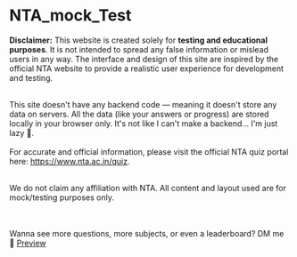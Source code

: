 # NTA_mock_Test
<p>
 <strong>Disclaimer:</strong> This website is created solely for <strong>testing and educational
                        purposes</strong>. It is not intended to spread any false information or mislead users in any
                    way.
                    The
                    interface and design of this site are inspired by the official NTA website to provide a realistic
                    user
                    experience for development and testing.
     <br><br>

   This site doesn't have any backend code — meaning it doesn't store any data on servers. All the data
                    (like  your answers or progress) are stored locally in your browser only. It's not like I can't make a
                    backend...
                    I'm just lazy 🥲.
     <br><br>
    For accurate and official information, please visit the official NTA quiz portal here:
                  <a href="https://www.nta.ac.in/quiz" target="_blank"
                        rel="noopener noreferrer">https://www.nta.ac.in/quiz</a>.
    <br><br>

   We do not claim any affiliation with NTA. All content and layout used are for mock/testing purposes
                    only.

  <br><br>
    Wanna see more questions, more subjects, or even a leaderboard? DM me 📩
    <a href="https://jumlid.github.io/NTA_mock_Test/">Preview</a>
  
</p>
 
